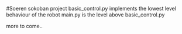 #Soeren sokoban project
basic_control.py implements the lowest level behaviour of the robot
main.py is the level above basic_control.py

more to come.. 
